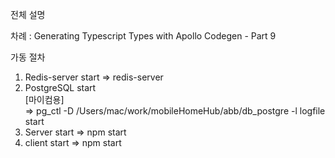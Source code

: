전체 설명

차례 : Generating Typescript Types with Apollo Codegen - Part 9

가동 절차

1. Redis-server start
    => redis-server
2. PostgreSQL start <br/>
     [마이컴용] <br/>
    => pg_ctl -D /Users/mac/work/mobileHomeHub/abb/db_postgre -l logfile start
3. Server start
    => npm start
4. client start
    => npm start

